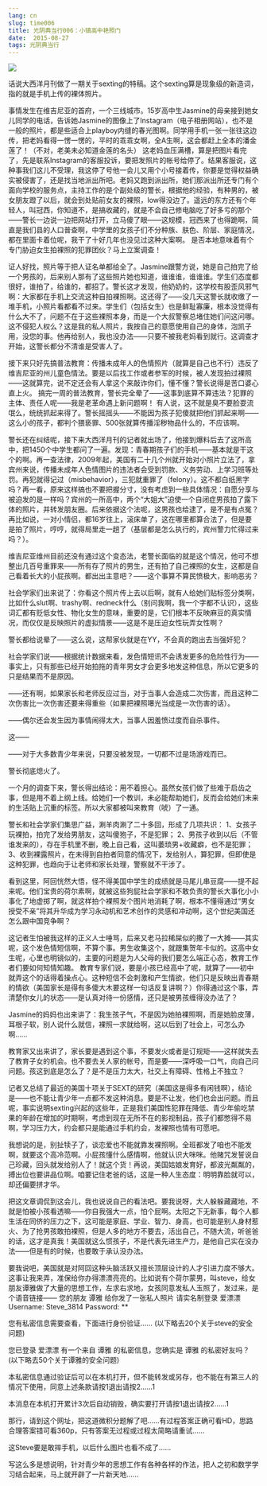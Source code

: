 ```yaml
---
lang: cn
slug: time006
title: 光阴典当行006：小镇高中艳照门
date:  2015-08-27
tags: 光阴典当行
---
```

<!-- more -->
![](http://oouh9u8nz.bkt.gdipper.com//time006.jpg)

话说大西洋月刊做了一期关于sexting的特稿。这个sexting算是现象级的新造词，指的就是手机上传的裸体照片。

事情发生在维吉尼亚的首府，一个三线城市。15岁高中生Jasmine的母亲接到她女儿同学的电话，告诉她Jasmine的图像上了Instagram（电子相册网站），也不是一般的照片，都是些适合上playboy内缝的春光图啊。同学用手机一张一张往这边传，把老妈看得一愣一愣的，平时的乖乖女啊，全A生啊，这会都赶上全本的潘金莲了！（不对，老美未必知道金莲的名头）
这老妈血压满槽，算是把图片看完了，先是联系Instagram的客服投诉，要把发照片的帐号给停了。结果客服说，这种事我们这儿不受理，我这停了号他一会儿又用个小号接着传，你要是觉得权益确实被侵害了，还是找当地派出所吧。老妈又跑到派出所，她们那派出所还专门有个面向学校的服务点，主持工作的是个副处级的警长，根据他的经验，有种男的，被女朋友蹬了以后，就会到处贴前女友的裸照，low得没边了。遥远的东方还有个年轻人，叫冠西，你知道不，是搞收藏的，就是不会自己修电脑吃了好多亏的那个——警长一边说一边把网站打开，立马傻了眼——这规模，冠西来了也得跪啊，简直是我们县的人口普查啊，中学里的女孩子们不分种族、肤色、阶层、家庭情况，都在里面卡着位呢，我干了十好几年也没见过这种大案啊。
是否本地意味着有个专门胁迫女生拍裸照的犯罪团伙？马上立案调查！

证人好找，照片等于把人证名单都给全了。Jasmine跟警方说，她是自己拍完了给一个男孩的，后来别人那有了这些照片她也知道，谁谁谁，谁谁谁。学生们态度都很好，谁拍了，给谁的，都招了。警长这才发现，他奶奶的，这学校有股歪风邪气啊：大家都在手机上交流这种自拍裸照啊。这还得了——没几天这警长就收缴了一堆手机，小照片看都看不过来。学生们（包括女生）也是鲜耻寡廉，根本没觉得有什么大不了，问题不在于这些裸照本身，而是一个大叔警察总堵住她们问这问哪。这不侵犯人权么？这是我的私人照片，我按自己的意愿使用自己的身体，泡凯子用，没您的事。他再给别人，我也没办法——只要不被我老妈看到就行。这调查才开始，这警长都分不清谁是受害人了。

接下来只好先搞普法教育：传播未成年人的色情照片（就算是自己也不行）违反了维吉尼亚的州儿童色情法。要是以后找工作或者参军的时候，被人发现拍过裸照——这就算完，说不定还会有人拿这个来敲诈你们，懂不懂？警长说得是苦口婆心直上火。
搞完一周的普法教育，警长完全晕了——这事到底算不算违法？犯罪的主体、责任人呢——我是老革命遇上新问题啊！
有人说，这不就是臭不要脸耍流氓么，统统抓起来得了。警长摇摇头——不能因为孩子犯傻就把他们抓起来啊——这么小的孩子，都判个猥亵罪、500张就算传播淫秽物品什么的，不应该啊。

警长还在纠结呢，接下来大西洋月刊的记者就出场了，他接到爆料后去了这所高中，把1450个中学生都问了一遍。发现：青春期孩子们的手机——基本就是干这个的啊。再一查法律，2009年起，美国有二十几个州就开始对小照片立法了，拿宾州来说，传播未成年人色情图片的违法者会受到罚款、义务劳动、上学习班等处罚。再犯就得记过（misbehavior），三犯就重罪了（felony）。这不都白纸黑字吗？再一看，原来这样搞也不要把握分寸，没有考虑到一些具体情况：自愿分享与被迫发的是一样吗？宾州的一所高中，两个“大姐大”迫使一个自闭症男孩拍了露下体的照片，并转发朋友圈。后来依据这个法呢，这男孩也给逮了，是不是有点冤？再比如说，一对小情侣，都16岁往上，滚床单了，这在哪里都算合法了，但是要是拍了照片，哼哼，就得局里走一趟了（基层都是怎么执行的，宾州警力忙得过来吗？）。

维吉尼亚维州目前还没有通过这个变态法，老警长面临的就是这个情况，他可不想整出几百号重罪来——所有存了照片的男生，还有拍了自己裸照的女生，这都是自己看着长大的小屁孩啊。都出出主意吧？——这个事算不算民愤极大，影响恶劣？

社会学家们出来说了：你看这个照片传上去以后啊，就有人给她们贴标签分类啊，比如什么slut啊、trashy啊、redneck什么（别问我啊，我一个字都不认识），这些词汇都有贬低女性、物化女生的意味，重要的是，它们根本不反映麻豆的真实情况，而仅仅是反映照片的虚拟情景——这是不是压迫女性玩弄女性啊？

警长都给说晕了——这么说，这帮家伙就是在YY，不会真的跑出去当强奸犯？

社会学家们说——根据统计数据来看，发色情短讯不会诱发更多的危险性行为——事实上，只有那些已经开始拍拖的青年男女才会更多地发这种信息，所以它更多的只是结果而不是原因。

——还有啊，如果家长和老师反应过当，对于当事人会造成二次伤害，而且这种二次伤害比一次伤害还要来得重些（如果把裸照嚗光当成是一次伤害的话）。

——偶尔还会发生因为事情闹得太大，当事人因羞愤过度而自杀事件。

这——

——对于大多数青少年来说，只要没被发现，一切都不过是场游戏而已。

警长彻底熄火了。

一个月的调查下来，警长得出结论：用不着担心。虽然女孩们做了些难于启齿之事，但是用不着上纲上线。给她们一个教训，未必能帮助她们，反而会给她们未来的生活贴上沉重的标签。所以大家都被叫来教育（唬）了一通。

警长和社会学家们集思广益，涮羊肉涮了二十多回，形成了几项共识：
1、女孩子玩裸拍，拍完了发给男朋友，这叫傻狍子，不是犯罪；
2、男孩子收到以后（不管谁发来的），存在手机里不删，晚上自己看，这叫萎琐男+收藏癖，也不是犯罪；
3、收到裸露照片，在未得到自拍者同意的情况下，发给别人，算犯罪，但即使是这种犯罪，也趋向于让老师和家长处理，警察就不干涉了。

看到这里，阿回恍然大悟，怪不得美国中学生的成绩就是马尾儿串豆腐——提不起来呢。他们宝贵的荷尔素啊，就被这些狗屁社会学家和不敢负责的警长大事化小小事化了地虚掷了啊，就这样拍个裸照发个图片地消耗了啊，根本不懂得通过“男女授受不亲”将其升华成为学习永动机和艺术创作的灵感和冲动啊，这个世纪美国还怎么跟中国竞争啊？

这记者生怕被我这样的正义人士唾骂，后来又老马拉稀屎似的撒了一大摊——其实呢，这个发色情短信啊，不算个事。男生收集这个，就跟集贺年卡似的。这高中女生呢，心里也明镜似的，主要的问题是为人父母的我们要怎么端正心态，教育工作者们要如何知情知趣。
教育专家们说，要是小孩已经高中了呢，就算了——初中就弄这个的话得着操点心。这种短信不会刺激和产生情欲，他们只是反映出青春期的情欲（美国家长是得有多傻大木要这样一句话反复讲啊？）你得通过这个事，弄清楚你女儿的状态——是认真对待一份感情，还只是被男孩缠得没办法了？

Jasmine的妈妈也出来讲了：我生孩子气，不是因为她拍裸照啊，而是她脸皮薄，耳根子软，别人说什么就信，裸照一求就给啊，这以后到了社会上，可怎么办啊……

教育家又出来讲了，家长要是遇到这个事，不要发火或者是订规矩——这样就失去了教育子女的机会。也不要去关人家的帐号，而是要——深呼吸一口气，向自己问问题。孩这到底是怎么了？是不是压力太大，社交上有障碍、性格上不独立？

记者又总结了最近的美国十项关于SEXT的研究（美国这是得多有闲钱啊），结论是——也不能让青少年一点都不发这种消息。要是不让发，他们也会出问题。而且呢，事实说明sexting兴起的这些年，正是我们美国性犯罪在降低、青少年偷吃禁果的年龄在增加的时期啊，考虑到现在无所不在的影视制品，孩子们都憋得不易啊，学习压力大，约会都只是能通过手机约会，发裸照也情有可愿吧。

我想说的是，别扯犊子了，谈恋爱也不能就靠发裸照啊。全班都发了咱也不能发啊，就要这个高冷范啊。小屁孩懂什么感情啊，他就认识大咪咪。他赌咒发誓说自己珍藏，回头就发给别人了！就这个货！再说，美国姑娘发育好，都波光粼粼的，搏出位也要讲品位啊。咱要记住老爸的话，这是一种人生态度：明明靠脸就可以，却还偏要拼才华。

把这文章调侃到这会儿，我也说说自己的看法吧。要我说呀，大人躲躲藏藏地，不就是怕被小孩看透嘛——你自我强大一点，怕个屁啊。太阳之下无新事，每个人都生活在同侪的压力之下，这可能是家庭、学业、智力、身高，也可能是别人身材惹火、为了抢男孩敢拍裸照，但是人多的地方不要去，活出自己，不随大流，听爸爸的话，这才是真我！美国就这么惯孩子，不是代表先进生产力，是他自己实在没办法——但是有的时候，也要敢于承认没办法。

要我说吧，美国就是对阿回这种头脑活跃又擅长顶层设计的人才引进力度不够大。这事让我来弄，准保给你办得漂漂亮亮的。比如说有个荷尔蒙男，叫steve，给女朋友谭雅做了大量的思想工作，左求右求地，女孩同意发私人玉照了，发过来，是个语音链接——
您的朋友 谭雅 给你发了一张私人照片 请实名制登录 爱漂漂
Username: Steve_3814
Password: **

您有私密信息需要查看，下面进行身份验证……
(以下略去20个关于steve的安全问题)

您已登录 爱漂漂 有一个来自 谭雅 的私密信息，您确实是 谭雅 的私密好友吗？
(以下略去50个关于谭雅的安全问题)

本私密信息通过验证后可以在本机打开，但不能转发或另存，也不能在有第三人的情况下使用，同意上述条款请按1退出请按2……1

本消息在本机打开累计3次后自动销毁，确实要打开请按1退出请按2……1

那行，请到这个网址，把这道微积分题解了吧……有过程答案正确可看HD，思路合理答案错可看360p，只有答案无过程或过程太简略请重试……

这Steve要是敢摔手机，以后什么图片也看不成了……

写这么多是想说明，针对青少年的思想工作有各种各样的作法，把人之初和数学学习结合起来，马上就开辟了一片新天地……